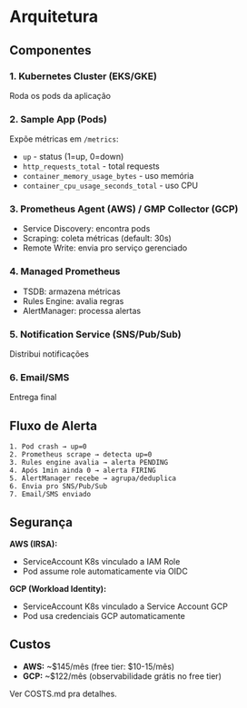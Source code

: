# Arquitetura

## Componentes

### 1. Kubernetes Cluster (EKS/GKE)
Roda os pods da aplicação

### 2. Sample App (Pods)
Expõe métricas em `/metrics`:
- `up` - status (1=up, 0=down)
- `http_requests_total` - total requests
- `container_memory_usage_bytes` - uso memória
- `container_cpu_usage_seconds_total` - uso CPU

### 3. Prometheus Agent (AWS) / GMP Collector (GCP)
- Service Discovery: encontra pods
- Scraping: coleta métricas (default: 30s)
- Remote Write: envia pro serviço gerenciado

### 4. Managed Prometheus
- TSDB: armazena métricas
- Rules Engine: avalia regras
- AlertManager: processa alertas

### 5. Notification Service (SNS/Pub/Sub)
Distribui notificações

### 6. Email/SMS
Entrega final

## Fluxo de Alerta

```
1. Pod crash → up=0
2. Prometheus scrape → detecta up=0
3. Rules engine avalia → alerta PENDING
4. Após 1min ainda 0 → alerta FIRING
5. AlertManager recebe → agrupa/deduplica
6. Envia pro SNS/Pub/Sub
7. Email/SMS enviado
```

## Segurança

**AWS (IRSA):**
- ServiceAccount K8s vinculado a IAM Role
- Pod assume role automaticamente via OIDC

**GCP (Workload Identity):**
- ServiceAccount K8s vinculado a Service Account GCP
- Pod usa credenciais GCP automaticamente

## Custos

- **AWS:** ~$145/mês (free tier: $10-15/mês)
- **GCP:** ~$122/mês (observabilidade grátis no free tier)

Ver COSTS.md pra detalhes.
